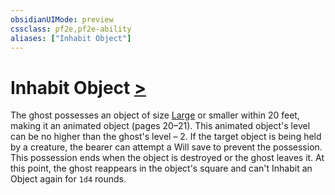 ```yaml
---
obsidianUIMode: preview
cssclass: pf2e,pf2e-ability
aliases: ["Inhabit Object"]
---
```

# Inhabit Object [>](rules/core-rulebook/chapter-9-playing-the-game.md#Actions "Single Action")

The ghost possesses an object of size [Large](rules/traits/large-b1.md "Large Size Trait") or smaller within 20 feet, making it an animated object (pages 20–21). This animated object's level can be no higher than the ghost's level – 2. If the target object is being held by a creature, the bearer can attempt a Will save to prevent the possession. This possession ends when the object is destroyed or the ghost leaves it. At this point, the ghost reappears in the object's square and can't Inhabit an Object again for `1d4` rounds.